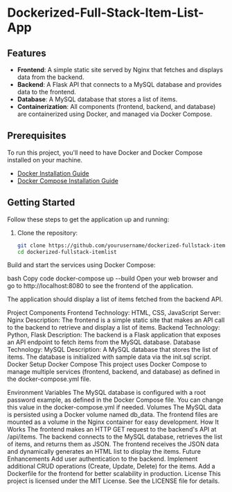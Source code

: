 # Dockerized-Full-Stack-Item-List-App


## Features
- **Frontend**: A simple static site served by Nginx that fetches and displays data from the backend.
- **Backend**: A Flask API that connects to a MySQL database and provides data to the frontend.
- **Database**: A MySQL database that stores a list of items.
- **Containerization**: All components (frontend, backend, and database) are containerized using Docker, and managed via Docker Compose.

## Prerequisites
To run this project, you'll need to have Docker and Docker Compose installed on your machine.

- [Docker Installation Guide](https://docs.docker.com/get-docker/)
- [Docker Compose Installation Guide](https://docs.docker.com/compose/install/)

## Getting Started
Follow these steps to get the application up and running:

1. Clone the repository:
   ```bash
   git clone https://github.com/yourusername/dockerized-fullstack-itemlist.git
   cd dockerized-fullstack-itemlist
Build and start the services using Docker Compose:

bash
Copy code
docker-compose up --build
Open your web browser and go to http://localhost:8080 to see the frontend of the application.

The application should display a list of items fetched from the backend API.

Project Components
Frontend
Technology: HTML, CSS, JavaScript
Server: Nginx
Description: The frontend is a simple static site that makes an API call to the backend to retrieve and display a list of items.
Backend
Technology: Python, Flask
Description: The backend is a Flask application that exposes an API endpoint to fetch items from the MySQL database.
Database
Technology: MySQL
Description: A MySQL database that stores the list of items. The database is initialized with sample data via the init.sql script.
Docker Setup
Docker Compose
This project uses Docker Compose to manage multiple services (frontend, backend, and database) as defined in the docker-compose.yml file.

Environment Variables
The MySQL database is configured with a root password example, as defined in the Docker Compose file. You can change this value in the docker-compose.yml if needed.
Volumes
The MySQL data is persisted using a Docker volume named db_data.
The frontend files are mounted as a volume in the Nginx container for easy development.
How It Works
The frontend makes an HTTP GET request to the backend's API at /api/items.
The backend connects to the MySQL database, retrieves the list of items, and returns them as JSON.
The frontend receives the JSON data and dynamically generates an HTML list to display the items.
Future Enhancements
Add user authentication to the backend.
Implement additional CRUD operations (Create, Update, Delete) for the items.
Add a Dockerfile for the frontend for better scalability in production.
License
This project is licensed under the MIT License. See the LICENSE file for details.

